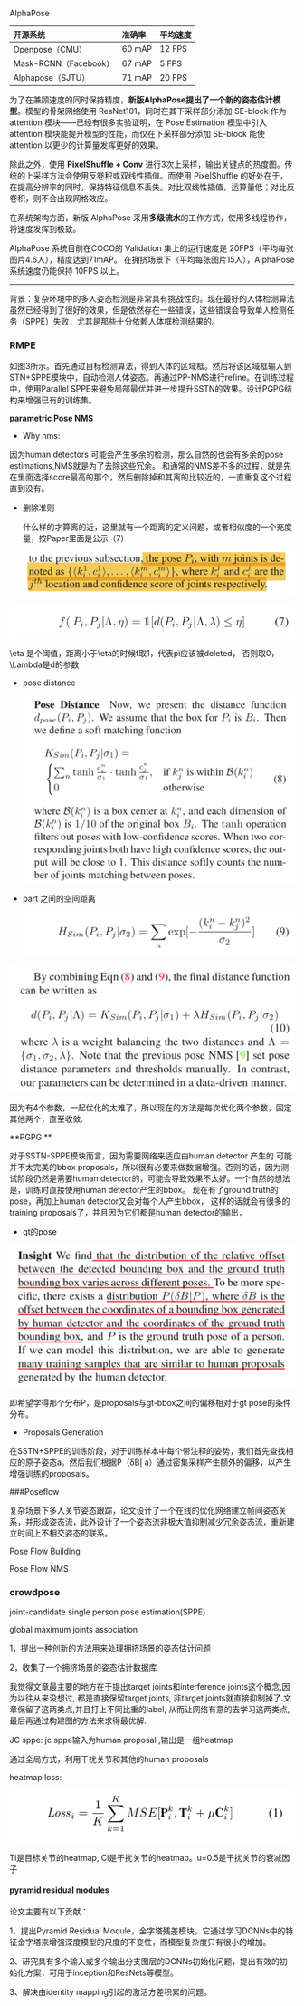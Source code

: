 AlphaPose

| 开源系统              | 准确率 | 平均速度 |
| :-------------------- | :----- | :------- |
| Openpose（CMU）       | 60 mAP | 12 FPS   |
| Mask-RCNN（Facebook） | 67 mAP | 5 FPS    |
| Alphapose（SJTU）     | 71 mAP | 20 FPS   |

为了在兼顾速度的同时保持精度，**新版AlphaPose提出了一个新的姿态估计模型**。模型的骨架网络使用 ResNet101，同时在其下采样部分添加 SE-block 作为 attention 模块——已经有很多实验证明，在 Pose Estimation 模型中引入 attention 模块能提升模型的性能，而仅在下采样部分添加 SE-block 能使 attention 以更少的计算量发挥更好的效果。

除此之外，使用 **PixelShuffle + Conv** 进行3次上采样，输出关键点的热度图。传统的上采样方法会使用反卷积或双线性插值。而使用 PixelShuffle 的好处在于，在提高分辨率的同时，保持特征信息不丢失。对比双线性插值，运算量低；对比反卷积，则不会出现网格效应。

在系统架构方面，新版 AlphaPose 采用**多级流水**的工作方式，使用多线程协作，将速度发挥到极致。

AlphaPose 系统目前在COCO的 Validation 集上的运行速度是 20FPS（平均每张图片4.6人），精度达到71mAP。 在拥挤场景下（平均每张图片15人），AlphaPose系统速度仍能保持 10FPS 以上。

--------



背景：复杂环境中的多人姿态检测是非常具有挑战性的。现在最好的人体检测算法虽然已经得到了很好的效果，但是依然存在一些错误，这些错误会导致单人检测任务（SPPE）失败，尤其是那些十分依赖人体框检测结果的。

### RMPE

如图3所示。首先通过目标检测算法，得到人体的区域框。然后将该区域框输入到STN+SPPE模块中，自动检测人体姿态。再通过PP-NMS进行refine。在训练过程中，使用Parallel SPPE来避免局部最优并进一步提升SSTN的效果。设计PGPG结构来增强已有的训练集。



**parametric Pose NMS**



* Why nms:

因为human detectors 可能会产生多余的检测，那么自然的也会有多余的pose estimations,NMS就是为了去除这些冗余。 和通常的NMS差不多的过程，就是先在里面选择score最高的那个，然后删除掉和其离的比较近的，一直重复这个过程直到没有。

* 删除准则

  什么样的才算离的近，这里就有一个距离的定义问题，或者相似度的一个充度量，按Paper里面是公示（7）

  ![image-20190901210840804](../CV/resource/img/image-20190901210840804.png)

![image-20190901211720837](../CV/resource/img/image-20190901211720837.png)

\eta 是个阈值，距离小于\eta的时候f取1，代表pi应该被deleted， 否则取0， \Lambda是d的参数

* pose distance

  ![image-20190901214321532](../CV/resource/img/image-20190901214321532.png)

* part 之间的空间距离

  ![image-20190901214600110](../CV/resource/img/image-20190901214600110.png)

![image-20190901214654929](../CV/resource/img/image-20190901214654929.png)

因为有4个参数，一起优化的太难了，所以现在的方法是每次优化两个参数，固定其他两个，直至收敛.



**PGPG **

对于SSTN-SPPE模块而言，因为需要网络来适应由human detector 产生的 可能并不太完美的bbox proposals，所以很有必要来做数据增强。否则的话，因为测试阶段仍然是需要human detector的，可能会导致效果不太好。一个自然的想法是，训练时直接使用human detector产生的bbox。 现在有了ground truth的pose，再加上human detector又会对每个人产生bbox， 这样的话就会有很多的training proposals了，并且因为它们都是human detector的输出，

* gt的pose

![image-20190901222238055](../CV/resource/img/image-20190901222238055.png)

即希望学得那个分布P，是proposals与gt-bbox之间的偏移相对于gt pose的条件分布。

* Proposals Generation

在SSTN+SPPE的训练阶段，对于训练样本中每个带注释的姿势，我们首先查找相应的原子姿态a。然后我们根据P（δB| a）通过密集采样产生额外的偏移，以产生增强训练的proposals。



###Poseflow

复杂场景下多人关节姿态跟踪，论文设计了一个在线的优化网络建立帧间姿态关系，并形成姿态流，此外设计了一个姿态流非极大值抑制减少冗余姿态流，重新建立时间上不相交姿态的联系。

Pose Flow Building

Pose Flow NMS

### crowdpose

joint-candidate single person pose estimation(SPPE)

global maximum joints association

1，提出一种创新的方法用来处理拥挤场景的姿态估计问题

2，收集了一个拥挤场景的姿态估计数据库

我觉得文章最主要的地方在于提出target joints和interference joints这个概念,因为以往从来没想过, 都是直接保留target joints, 非target joints就直接抑制掉了.文章保留了这两类点,并且打上不同比重的label, 从而让网络有意的去学习这两类点,最后再通过构建图的方法来求得最优解.



JC sppe: jc sppe输入为human proposal ,输出是一组heatmap

通过全局方式，利用干扰关节和其他的human proposals

heatmap loss:

![image-20190811172246106](../paper/resource/image-20190811172246106.png)

Ti是目标关节的heatmap, Ci是干扰关节的heatmap。u=0.5是干扰关节的衰减因子

#### pyramid residual modules

论文主要有以下贡献：

1、提出Pyramid Residual Module，金字塔残差模块，它通过学习DCNNs中的特征金字塔来增强深度模型的尺度的不变性，而模型复杂度只有很小的增加。

2、研究具有多个输入或多个输出分支图层的DCNNs初始化问题，提出有效的初始化方案，可用于inception和ResNets等模型。

3、解决由identity mapping引起的激活方差积累的问题。